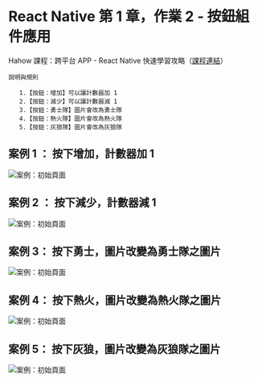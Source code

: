 # React Native 第 1 章，作業 2 - 按鈕組件應用

Hahow 課程：跨平台 APP - React Native 快速學習攻略（[課程連結](<https://hahow.in/courses/5dbe90cfa4b1c600214d0ab5/discussions?item=5e142f57f1ed6606cb441dea>)）

    說明與規則
    
       1.【按鈕：增加】可以讓計數器加 1
       2.【按鈕：減少】可以讓計數器減 1
       3.【按鈕：勇士隊】圖片會改為勇士隊
       4.【按鈕：熱火隊】圖片會改為熱火隊
       5.【按鈕：灰狼隊】圖片會改為灰狼隊
    


## 案例 1 ： 按下增加，計數器加 1 
![案例：初始頁面](./screenshot/1-2-1.png)

## 案例 2 ： 按下減少，計數器減 1 
![案例：初始頁面](./screenshot/1-2-3.png)

## 案例 3： 按下勇士，圖片改變為勇士隊之圖片
![案例：初始頁面](./screenshot/1-2-2.png)

## 案例 4： 按下熱火，圖片改變為熱火隊之圖片
![案例：初始頁面](./screenshot/1-2-4.png)

## 案例 5： 按下灰狼，圖片改變為灰狼隊之圖片
![案例：初始頁面](./screenshot/1-2-5.png)
